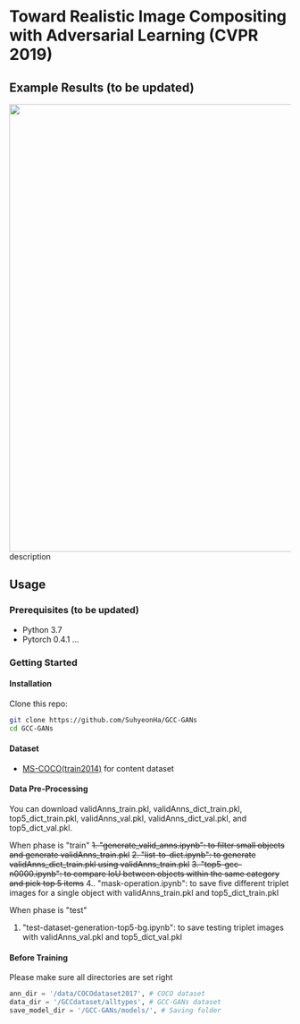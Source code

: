 # Toward Realistic Image Compositing with Adversarial Learning (CVPR 2019)

## Example Results (to be updated)
<img src="imgs/single_results.jpg" width="800"></img>
description

## Usage
### Prerequisites (to be updated)
- Python 3.7
- Pytorch 0.4.1
...

### Getting Started
#### Installation
Clone this repo:
```bash
git clone https://github.com/SuhyeonHa/GCC-GANs
cd GCC-GANs
```
#### Dataset
- [MS-COCO(train2014)](http://images.cocodataset.org/zips/train2014.zip) for content dataset

#### Data Pre-Processing
You can download validAnns_train.pkl, validAnns_dict_train.pkl, top5_dict_train.pkl, validAnns_val.pkl, validAnns_dict_val.pkl, and top5_dict_val.pkl.

When phase is "train"
~~1. "generate_valid_anns.ipynb": to filter small objects and generate validAnns_train.pkl~~
~~2. "list-to-dict.ipynb": to generate validAnns_dict_train.pkl using validAnns_train.pkl~~
~~3. "top5-gcc-n0000.ipynb": to compare IoU between objects within the same category and pick top 5 items~~
4.. "mask-operation.ipynb": to save five different triplet images for a single object with validAnns_train.pkl and top5_dict_train.pkl

When phase is "test"
1. "test-dataset-generation-top5-bg.ipynb": to save testing triplet images with validAnns_val.pkl and top5_dict_val.pkl

#### Before Training
Please make sure all directories are set right
```python
ann_dir = '/data/COCOdataset2017', # COCO dataset
data_dir = '/GCCdataset/alltypes', # GCC-GANs dataset
save_model_dir = '/GCC-GANs/models/', # Saving folder
```
